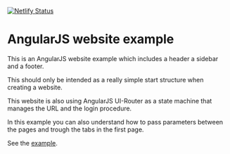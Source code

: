 [![Netlify Status](https://api.netlify.com/api/v1/badges/36af2a84-44ba-4390-9dd3-f0f4628a37c0/deploy-status)](https://app.netlify.com/sites/angularjs-website-example/deploys)

# AngularJS website example

This is an AngularJS website example which includes a header a sidebar and a footer.

This should only be intended as a really simple start structure when creating a website.

This website is also using AngularJS UI-Router as a state machine that manages the URL and the login procedure.

In this example you can also understand how to pass parameters between the pages and trough the tabs in the first page.

See the [example](https://angularjs-website-example.netlify.com/).
